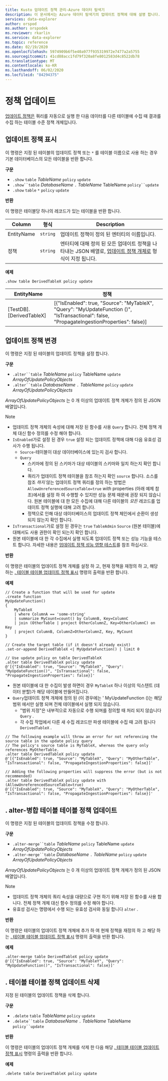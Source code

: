 ```yaml
---
title: Kusto 업데이트 정책 관리-Azure 데이터 탐색기
description: 이 문서에서는 Azure 데이터 탐색기의 업데이트 정책에 대해 설명 합니다.
services: data-explorer
author: orspod
ms.author: orspodek
ms.reviewer: rkarlin
ms.service: data-explorer
ms.topic: reference
ms.date: 02/19/2020
ms.openlocfilehash: 5974909b6f5e40a977f935319972e7477a2a5755
ms.sourcegitcommit: 41cd88acc1fd79f320a8fe8012583d4c8522db78
ms.translationtype: MT
ms.contentlocale: ko-KR
ms.lasthandoff: 06/02/2020
ms.locfileid: "84294375"
---
```

# <a name="update-policy"></a>정책 업데이트

[업데이트 정책은](updatepolicy.md) 쿼리를 자동으로 실행 한 다음 데이터를 다른 테이블에 수집 때 결과를 수집 하는 테이블 수준 정책 개체입니다.

## <a name="show-update-policy"></a>업데이트 정책 표시

이 명령은 지정 된 테이블의 업데이트 정책 또는 `*` 를 테이블 이름으로 사용 하는 경우 기본 데이터베이스의 모든 테이블을 반환 합니다.

**구문**

* `.show` `table` *TableName* `policy` `update`
* `.show``table` *DatabaseName* `.` *TableName* TableName `policy``update`
* `.show` `table` `*` `policy` `update`

**반환**

이 명령은 테이블당 하나의 레코드가 있는 테이블을 반환 합니다.

|Column    |형식    |Description                                                                                                                                                           |
|----------|--------|----------------------------------------------------------------------------------------------------------------------------------------------------------------------|
|EntityName|`string`|업데이트 정책이 정의 된 엔터티의 이름입니다.                                                                                                                |
|정책  |`string`|엔터티에 대해 정의 된 모든 업데이트 정책을 나타내는 JSON 배열로, [업데이트 정책 개체로](updatepolicy.md#the-update-policy-object) 형식이 지정 됩니다.|

**예제**

```kusto
.show table DerivedTableX policy update 
```

|EntityName        |정책                                                                                                                                    |
|------------------|--------------------------------------------------------------------------------------------------------------------------------------------|
|[TestDB]. [DerivedTableX]|[{"IsEnabled": true, "Source": "MyTableX", "Query": "MyUpdateFunction ()", "IsTransactional": false, "PropagateIngestionProperties": false}]|

## <a name="alter-update-policy"></a>업데이트 정책 변경

이 명령은 지정 된 테이블의 업데이트 정책을 설정 합니다.

**구문**

* `.alter``table` *TableName* `policy` TableName `update` *ArrayOfUpdatePolicyObjects*
* `.alter``table` *DatabaseName* `.` *TableName* `policy` `update` *ArrayOfUpdatePolicyObjects*

*ArrayOfUpdatePolicyObjects* 는 0 개 이상의 업데이트 정책 개체가 정의 된 JSON 배열입니다.

> [!NOTE]
> * 업데이트 정책 개체의 속성에 대해 저장 된 함수를 사용 `Query` 합니다.
   전체 정책 개체 대신 함수 정의를 수정 해야 합니다.
> * `IsEnabled`가로 설정 된 경우 `true` 설정 되는 업데이트 정책에 대해 다음 유효성 검사가 수행 됩니다.
>    * `Source`-테이블이 대상 데이터베이스에 있는지 검사 합니다.
>    * `Query` 
>        * 스키마에 정의 된 스키마가 대상 테이블의 스키마와 일치 하는지 확인 합니다.
>        * 쿼리가 업데이트 정책 테이블을 참조 하는지 확인 `source` 합니다. 
        소스를 참조 *하지* 않는 업데이트 정책 쿼리를 정의 하는 방법은 `AllowUnreferencedSourceTable=true` *with* properties (아래 예제 참조)에서를 설정 하 여 수행할 수 있지만 성능 문제 때문에 권장 되지 않습니다. 원본 테이블에 대 한 모든 수집에 대해 다른 테이블의 *모든* 레코드를 업데이트 정책 실행에 대해 고려 합니다.
 >       * 정책으로 인해 대상 데이터베이스의 업데이트 정책 체인에서 순환이 생성 되지 않는지 확인 합니다.
 > * `IsTransactional`가로 설정 된 경우는 `true` `TableAdmin` `Source` (원본 테이블)에 대해서도 사용 권한이 확인 되는지 확인 합니다.
 > * 원본 테이블에 대 한 각 수집에서 실행 되도록 업데이트 정책 또는 성능 기능을 테스트 합니다. 자세한 내용은 [업데이트 정책 성능 영향 테스트](updatepolicy.md#testing-an-update-policys-performance-impact)를 참조 하십시오.

**반환**

이 명령은 테이블의 업데이트 정책 개체를 설정 하 고, 현재 정책을 재정의 하 고, 해당 하는 [. 테이블 테이블 업데이트 정책 표시](#show-update-policy) 명령의 출력을 반환 합니다.

**예제**

```kusto
// Create a function that will be used for update
.create function 
MyUpdateFunction()
{
    MyTableX
    | where ColumnA == 'some-string'
    | summarize MyCount=count() by ColumnB, Key=ColumnC
    | join (OtherTable | project OtherColumnZ, Key=OtherColumnC) on Key
    | project ColumnB, ColumnZ=OtherColumnZ, Key, MyCount
}

// Create the target table (if it doesn't already exist)
.set-or-append DerivedTableX <| MyUpdateFunction() | limit 0

// Use update policy on table DerivedTableX
.alter table DerivedTableX policy update
@'[{"IsEnabled": true, "Source": "MyTableX", "Query": "MyUpdateFunction()", "IsTransactional": false, "PropagateIngestionProperties": false}]'
```

* 원본 테이블에 대 한 수집이 발생 하면이 경우 `MyTableX` 하나 이상의 익스텐트 (데이터 분할)가 해당 테이블에 만들어집니다.
* `Query`업데이트 정책 개체에 정의 된 (이 경우에는 ' MyUpdateFunction ()는 해당 범위 에서만 실행 되며 전체 테이블에서 실행 되지 않습니다.
  * "범위 지정"은 내부적으로 자동으로 수행 되며를 정의할 때 처리 되지 않습니다 `Query` .
  * 각 수집 작업에서 다른 새 수집 레코드만 파생 테이블에 수집 때 고려 됩니다 `DerivedTableX` .

```kusto
// The following example will throw an error for not referencing the source table in the update policy query
// The policy's source table is MyTableX, whereas the query only references MyOtherTable. 
.alter table DerivedTableX policy update
@'[{"IsEnabled": true, "Source": "MyTableX", "Query": "MyOtherTable", "IsTransactional": false, "PropagateIngestionProperties": false}]'

// Adding the following properties will suppress the error (but is not recommended)
.alter table DerivedTableX policy update with (AllowUnreferencedSourceTable=true)
@'[{"IsEnabled": true, "Source": "MyTableX", "Query": "MyOtherTable", "IsTransactional": false, "PropagateIngestionProperties": false}]'

```

## <a name="alter-merge-table-table-policy-update"></a>. alter-병합 테이블 테이블 정책 업데이트

이 명령은 지정 된 테이블의 업데이트 정책을 수정 합니다.

**구문**

* `.alter-merge``table` *TableName* `policy` TableName `update` *ArrayOfUpdatePolicyObjects*
* `.alter-merge``table` *DatabaseName* `.` *TableName* `policy` `update` *ArrayOfUpdatePolicyObjects*

*ArrayOfUpdatePolicyObjects* 는 0 개 이상의 업데이트 정책 개체가 정의 된 JSON 배열입니다.

> [!NOTE]
> * 업데이트 정책 개체의 쿼리 속성을 대량으로 구현 하기 위해 저장 된 함수를 사용 합니다. 
     전체 정책 개체 대신 함수 정의를 수정 해야 합니다.
> * 유효성 검사는 명령에서 수행 되는 유효성 검사와 동일 합니다 `alter` .

**반환**

이 명령은 테이블의 업데이트 정책 개체에 추가 하 여 현재 정책을 재정의 하 고 해당 하는 [. 테이블 테이블 업데이트 정책 표시](#show-update-policy) 명령의 출력을 반환 합니다.

**예제**

```kusto
.alter-merge table DerivedTableX policy update 
@'[{"IsEnabled": true, "Source": "MyTableY", "Query": "MyUpdateFunction()", "IsTransactional": false}]'  
``` 

## <a name="delete-table-table-policy-update"></a>. 테이블 테이블 정책 업데이트 삭제

지정 된 테이블의 업데이트 정책을 삭제 합니다.

**구문**

* `.delete` `table` *TableName* `policy` `update`
* `.delete``table` *DatabaseName* `.` *TableName* TableName `policy``update`

**반환**

이 명령은 테이블의 업데이트 정책 개체를 삭제 한 다음 해당 [. 테이블 테이블 업데이트 정책 표시](#show-update-policy) 명령의 출력을 반환 합니다.

**예제**

```kusto
.delete table DerivedTableX policy update 
```
